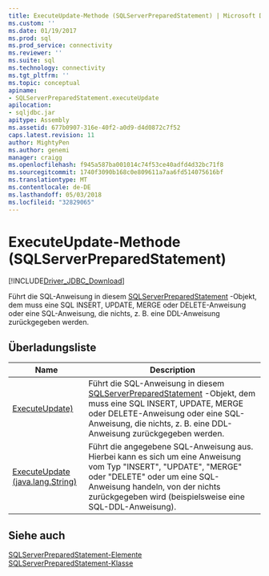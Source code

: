 ```yaml
---
title: ExecuteUpdate-Methode (SQLServerPreparedStatement) | Microsoft Docs
ms.custom: ''
ms.date: 01/19/2017
ms.prod: sql
ms.prod_service: connectivity
ms.reviewer: ''
ms.suite: sql
ms.technology: connectivity
ms.tgt_pltfrm: ''
ms.topic: conceptual
apiname:
- SQLServerPreparedStatement.executeUpdate
apilocation:
- sqljdbc.jar
apitype: Assembly
ms.assetid: 677b0907-316e-40f2-a0d9-d4d0872c7f52
caps.latest.revision: 11
author: MightyPen
ms.author: genemi
manager: craigg
ms.openlocfilehash: f945a587ba001014c74f53ce40adfd4d32bc71f8
ms.sourcegitcommit: 1740f3090b168c0e809611a7aa6fd514075616bf
ms.translationtype: MT
ms.contentlocale: de-DE
ms.lasthandoff: 05/03/2018
ms.locfileid: "32829065"
---
```

# <a name="executeupdate-method-sqlserverpreparedstatement"></a>ExecuteUpdate-Methode (SQLServerPreparedStatement)
[!INCLUDE[Driver_JDBC_Download](../../../includes/driver_jdbc_download.md)]

  Führt die SQL-Anweisung in diesem [SQLServerPreparedStatement](../../../connect/jdbc/reference/sqlserverpreparedstatement-class.md) -Objekt, dem muss eine SQL INSERT, UPDATE, MERGE oder DELETE-Anweisung oder eine SQL-Anweisung, die nichts, z. B. eine DDL-Anweisung zurückgegeben werden.  
  
## <a name="overload-list"></a>Überladungsliste  
  
|Name|Description|  
|----------|-----------------|  
|[ExecuteUpdate)](../../../connect/jdbc/reference/executeupdate-method.md)|Führt die SQL-Anweisung in diesem [SQLServerPreparedStatement](../../../connect/jdbc/reference/sqlserverpreparedstatement-class.md) -Objekt, dem muss eine SQL INSERT, UPDATE, MERGE oder DELETE-Anweisung oder eine SQL-Anweisung, die nichts, z. B. eine DDL-Anweisung zurückgegeben werden.|  
|[ExecuteUpdate (java.lang.String)](../../../connect/jdbc/reference/executeupdate-method-java-lang-string.md)|Führt die angegebene SQL-Anweisung aus. Hierbei kann es sich um eine Anweisung vom Typ "INSERT", "UPDATE", "MERGE" oder "DELETE" oder um eine SQL-Anweisung handeln, von der nichts zurückgegeben wird (beispielsweise eine SQL-DDL-Anweisung).|  
  
## <a name="see-also"></a>Siehe auch  
 [SQLServerPreparedStatement-Elemente](../../../connect/jdbc/reference/sqlserverpreparedstatement-members.md)   
 [SQLServerPreparedStatement-Klasse](../../../connect/jdbc/reference/sqlserverpreparedstatement-class.md)  
  
  

